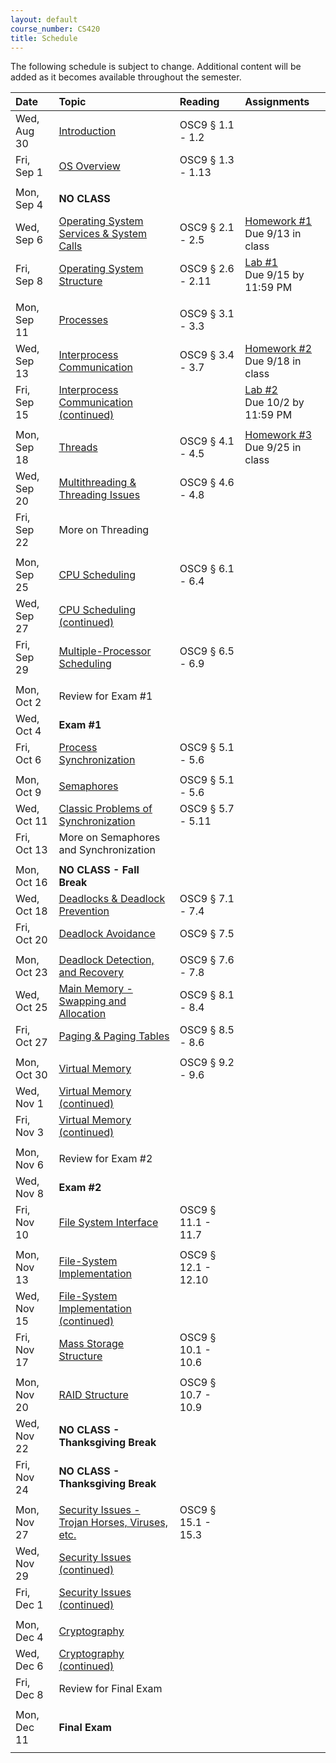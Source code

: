 ```yaml
---
layout: default
course_number: CS420
title: Schedule
---
```


The following schedule is subject to change.
Additional content will be added as it becomes available throughout the semester.<br>

**Date**       |  **Topic**                                                                                        |  **Reading**          |  **Assignments**      
:--------------|:--------------------------------------------------------------------------------------------------|:----------------------|:----------------------
Wed, Aug 30    |  [Introduction](lectures/lecture1_introduction.pdf)                                               |  OSC9 § 1.1 - 1.2     |
Fri, Sep 1     |  [OS Overview](lectures/lecture2_os_overview.pdf)                                                 |  OSC9 § 1.3 - 1.13    |
| | |
Mon, Sep 4     |  **NO CLASS**                                                                                     |                       |
Wed, Sep 6     |  [Operating System Services & System Calls](lectures/lecture3_services_and_system_calls.pdf)      |  OSC9 § 2.1 - 2.5     |  [Homework #1](homework/Homework_Assignment_1.txt) <br> Due 9/13 in class
Fri, Sep 8     |  [Operating System Structure](lectures/lecture4_operating_system_structure.pdf)                   |  OSC9 § 2.6 - 2.11    |  [Lab #1](labs/lab01.html) <br> Due 9/15 by 11:59 PM
| | |
Mon, Sep 11    |  [Processes](lectures/lecture5_processes.pdf)                                                     |  OSC9 § 3.1 - 3.3     |
Wed, Sep 13    |  [Interprocess Communication](lectures/lecture6a_interprocess_communication.pdf)                  |  OSC9 § 3.4 - 3.7     |  [Homework #2](homework/Homework_Assignment_2.txt) <br> Due 9/18 in class
Fri, Sep 15    |  [Interprocess Communication (continued)](lectures/lecture6b_client_server_communication.pdf)     |                       |  [Lab #2](labs/lab02.html) <br> Due 10/2 by 11:59 PM 
| | |
Mon, Sep 18    |  [Threads](lectures/lecture7_threads.pdf)                                                         |  OSC9 § 4.1 - 4.5     |  [Homework #3](homework/Homework_Assignment_3.txt) <br> Due 9/25 in class
Wed, Sep 20    |  [Multithreading & Threading Issues](lectures/lecture8_threading_issues.pdf)                      |  OSC9 § 4.6 - 4.8     |  
Fri, Sep 22    |  More on Threading                                                                                |                       |  
| | |
Mon, Sep 25    |  [CPU Scheduling](lectures/lecture9_cpu_scheduling.pdf)                                           |  OSC9 § 6.1 - 6.4     |  <!-- [Homework #4](homework/Homework_Assignment_4.txt) <br> Due 10/2 in class -->
Wed, Sep 27    |  [CPU Scheduling (continued)](lectures/lecture9_cpu_scheduling.pdf)                               |                       |
Fri, Sep 29    |  [Multiple-Processor Scheduling](lectures/lecture10_multiprocessor_scheduling.pdf)                |  OSC9 § 6.5 - 6.9     |
| | |
Mon, Oct 2     |  Review for Exam #1                                                                               |                       |
Wed, Oct 4     |  **Exam #1**                                                                                      |                       |
Fri, Oct 6     |  [Process Synchronization](lectures/lecture11_process_synchronization.pdf)                        |  OSC9 § 5.1 - 5.6     |
| | |
Mon, Oct 9     |  [Semaphores](lectures/lecture11_process_synchronization.pdf)                                     |  OSC9 § 5.1 - 5.6     |
Wed, Oct 11    |  [Classic Problems of Synchronization](lectures/lecture12_classic_synchronization_problems.pdf)   |  OSC9 § 5.7 - 5.11    |  <!-- [Lab #3](labs/lab03.html) <br> Due 10/27 by 11:59 PM -->
Fri, Oct 13    |  More on Semaphores and Synchronization                                                           |                       |
| | |
Mon, Oct 16    |  **NO CLASS - Fall Break**                                                                        |                       |
Wed, Oct 18    |  [Deadlocks & Deadlock Prevention](lectures/lecture13+14+15_deadlock.pdf)                         |  OSC9 § 7.1 - 7.4     |  <!-- [Homework #5](homework/Homework_Assignment_5.txt) <br> Due 10/25 in class -->
Fri, Oct 20    |  [Deadlock Avoidance](lectures/lecture13+14+15_deadlock.pdf)                                      |  OSC9 § 7.5           |
| | |
Mon, Oct 23    |  [Deadlock Detection, and Recovery](lectures/lecture13+14+15_deadlock.pdf)                        |  OSC9 § 7.6 - 7.8     |
Wed, Oct 25    |  [Main Memory - Swapping and Allocation](lectures/lecture16_main_memory.pdf)                      |  OSC9 § 8.1 - 8.4     |
Fri, Oct 27    |  [Paging & Paging Tables](lectures/lecture17_paging_and_page_tables.pdf)                          |  OSC9 § 8.5 - 8.6     |  <!-- [Homework #6](homework/Homework_Assignment_6.txt) <br> Due 11/6 in class -->
| | |
Mon, Oct 30    |  [Virtual Memory](lectures/lecture18_virtual_memory.pdf)                                          |  OSC9 § 9.2 - 9.6     |  
Wed, Nov 1     |  [Virtual Memory (continued)](lectures/lecture18_virtual_memory.pdf)                              |                       |  <!-- [Homework #7](homework/Homework_Assignment_7.txt) <br> Due 11/6 in class -->
Fri, Nov 3     |  [Virtual Memory (continued)](lectures/lecture18_virtual_memory.pdf)                              |                       |
| | |
Mon, Nov 6     |  Review for Exam #2                                                                               |                       |
Wed, Nov 8     |  **Exam #2**                                                                                      |                       |
Fri, Nov 10    |  [File System Interface](lectures/lecture19+20_file_system_interface.pdf)                         |  OSC9 § 11.1 - 11.7   |
| | |
Mon, Nov 13    |  [File-System Implementation](lectures/lecture20+21_file_system_implementation.pdf)               |  OSC9 § 12.1 - 12.10  |
Wed, Nov 15    |  [File-System Implementation (continued)](lectures/lecture20+21_file_system_implementation.pdf)   |                       |
Fri, Nov 17    |  [Mass Storage Structure](lectures/lecture22_mass_storage_structure.pdf)                          |  OSC9 § 10.1 - 10.6   |
| | |
Mon, Nov 20    |  [RAID Structure](lectures/lecture23_RAID.pdf)                                                    |  OSC9 § 10.7 - 10.9   |  <!-- [Homework #8](homework/Homework_Assignment_8.txt) <br> Due 12/1 in class -->
Wed, Nov 22    |  **NO CLASS - Thanksgiving Break**                                                                |                       |
Fri, Nov 24    |  **NO CLASS - Thanksgiving Break**                                                                |                       |
| | |
Mon, Nov 27    |  [Security Issues - Trojan Horses, Viruses, etc.](lectures/lecture26_security_issues.pdf)         |  OSC9 § 15.1 - 15.3   |
Wed, Nov 29    |  [Security Issues (continued)](lectures/lecture26_security_issues.pdf)                            |                       |
Fri, Dec 1     |  [Security Issues (continued)](lectures/lecture26_security_issues.pdf)                            |                       |
| | |
Mon, Dec 4     |  [Cryptography](lectures/lecture27_cryptography.pdf)                                              |                       |
Wed, Dec 6     |  [Cryptography (continued)](lectures/lecture27_cryptography.pdf)                                  |                       |
Fri, Dec 8     |  Review for Final Exam                                                                            |                       |
| | |
Mon, Dec 11    |  **Final Exam**                                                                                   |                       |
| | |



